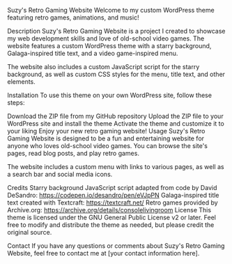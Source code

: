 Suzy's Retro Gaming Website
Welcome to my custom WordPress theme featuring retro games, animations, and music!

Description
Suzy's Retro Gaming Website is a project I created to showcase my web development skills and love of old-school video games. The website features a custom WordPress theme with a starry background, Galaga-inspired title text, and a video game-inspired menu.

The website also includes a custom JavaScript script for the starry background, as well as custom CSS styles for the menu, title text, and other elements.

Installation
To use this theme on your own WordPress site, follow these steps:

Download the ZIP file from my GitHub repository
Upload the ZIP file to your WordPress site and install the theme
Activate the theme and customize it to your liking
Enjoy your new retro gaming website!
Usage
Suzy's Retro Gaming Website is designed to be a fun and entertaining website for anyone who loves old-school video games. You can browse the site's pages, read blog posts, and play retro games.

The website includes a custom menu with links to various pages, as well as a search bar and social media icons.

Credits
Starry background JavaScript script adapted from code by David DeSandro: https://codepen.io/desandro/pen/eVJpPN
Galaga-inspired title text created with Textcraft: https://textcraft.net/
Retro games provided by Archive.org: https://archive.org/details/consolelivingroom
License
This theme is licensed under the GNU General Public License v2 or later. Feel free to modify and distribute the theme as needed, but please credit the original source.

Contact
If you have any questions or comments about Suzy's Retro Gaming Website, feel free to contact me at [your contact information here].

